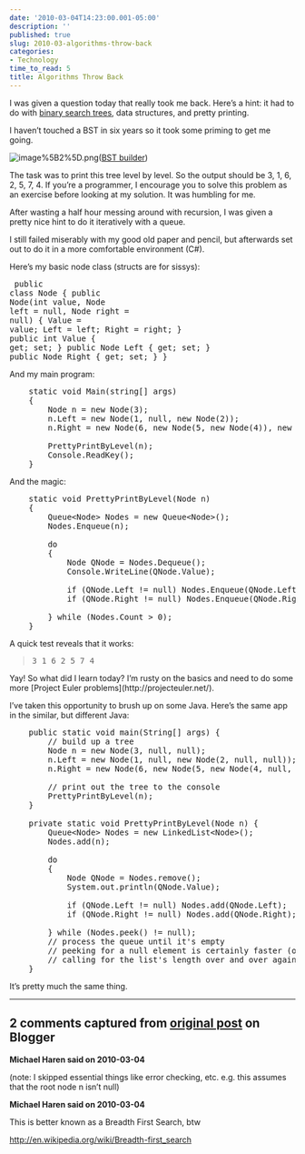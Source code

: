 ```yaml
---
date: '2010-03-04T14:23:00.001-05:00'
description: ''
published: true
slug: 2010-03-algorithms-throw-back
categories:
- Technology
time_to_read: 5
title: Algorithms Throw Back
---
```



I was given a question today that really took me back. Here’s a hint: it had to do with [binary search trees](http://en.wikipedia.org/wiki/Binary_search_tree), data structures, and pretty printing.

I haven’t touched a BST in six years so it took some priming to get me going.  

![image%5B2%5D.png](image%5B2%5D.png)([BST builder](http://people.ksp.sk/~kuko/bak/index.html))

The task was to print this tree level by level. So the output should be 3, 1, 6, 2, 5, 7, 4. If you’re a programmer, I encourage you to solve this problem as an exercise before looking at my solution. It was humbling for me.

After wasting a half hour messing around with recursion, I was given a pretty nice hint to do it iteratively with a queue. 

I still failed miserably with my good old paper and pencil, but afterwards set out to do it in a more comfortable environment (C#).

Here’s my basic node class (structs are for sissys):  <pre class="csharpcode">    <span class="kwrd">public</span> <span class="kwrd">class</span> Node
    {
        <span class="kwrd">public</span> Node(<span class="kwrd">int</span> <span class="kwrd">value</span>, Node left = <span class="kwrd">null</span>, Node right = <span class="kwrd">null</span>)
        {
            Value = <span class="kwrd">value</span>; Left = left; Right = right;
        }
        <span class="kwrd">public</span> <span class="kwrd">int</span> Value { get; set; }
        <span class="kwrd">public</span> Node Left { get; set; }
        <span class="kwrd">public</span> Node Right { get; set; }
    }</pre>


And my main program:

<pre class="csharpcode">    <span class="kwrd">static</span> <span class="kwrd">void</span> Main(<span class="kwrd">string</span>[] args)
    {
        Node n = <span class="kwrd">new</span> Node(3);
        n.Left = <span class="kwrd">new</span> Node(1, <span class="kwrd">null</span>, <span class="kwrd">new</span> Node(2));
        n.Right = <span class="kwrd">new</span> Node(6, <span class="kwrd">new</span> Node(5, <span class="kwrd">new</span> Node(4)), <span class="kwrd">new</span> Node(7));

        PrettyPrintByLevel(n);
        Console.ReadKey();
    }</pre>


And the magic:

<pre class="csharpcode">    <span class="kwrd">static</span> <span class="kwrd">void</span> PrettyPrintByLevel(Node n)
    {
        Queue&lt;Node&gt; Nodes = <span class="kwrd">new</span> Queue&lt;Node&gt;();
        Nodes.Enqueue(n);

        <span class="kwrd">do</span>
        {
            Node QNode = Nodes.Dequeue();
            Console.WriteLine(QNode.Value);

            <span class="kwrd">if</span> (QNode.Left != <span class="kwrd">null</span>) Nodes.Enqueue(QNode.Left);
            <span class="kwrd">if</span> (QNode.Right != <span class="kwrd">null</span>) Nodes.Enqueue(QNode.Right);

        } <span class="kwrd">while</span> (Nodes.Count &gt; 0);
    }</pre>


A quick test reveals that it works:

<blockquote>
  <pre class="csharpcode">3 1 6 2 5 7 4</pre>
</blockquote>
Yay! So what did I learn today? I’m rusty on the basics and need to do some more [Project Euler problems](http://projecteuler.net/). 


I’ve taken this opportunity to brush up on some Java. Here’s the same app in the similar, but different Java:

<pre class="csharpcode">    <span class="kwrd">public</span> <span class="kwrd">static</span> <span class="kwrd">void</span> main(String[] args) {
        <span class="rem">// build up a tree</span>
        Node n = <span class="kwrd">new</span> Node(3, <span class="kwrd">null</span>, <span class="kwrd">null</span>);
        n.Left = <span class="kwrd">new</span> Node(1, <span class="kwrd">null</span>, <span class="kwrd">new</span> Node(2, <span class="kwrd">null</span>, <span class="kwrd">null</span>));
        n.Right = <span class="kwrd">new</span> Node(6, <span class="kwrd">new</span> Node(5, <span class="kwrd">new</span> Node(4, <span class="kwrd">null</span>, <span class="kwrd">null</span>), <span class="kwrd">null</span>), <span class="kwrd">new</span> Node(7, <span class="kwrd">null</span>, <span class="kwrd">null</span>));

        <span class="rem">// print out the tree to the console</span>
        PrettyPrintByLevel(n);
    }

    <span class="kwrd">private</span> <span class="kwrd">static</span> <span class="kwrd">void</span> PrettyPrintByLevel(Node n) {
        Queue&lt;Node&gt; Nodes = <span class="kwrd">new</span> LinkedList&lt;Node&gt;();
        Nodes.add(n);

        <span class="kwrd">do</span>
        {
            Node QNode = Nodes.remove();
            System.<span class="kwrd">out</span>.println(QNode.Value);

            <span class="kwrd">if</span> (QNode.Left != <span class="kwrd">null</span>) Nodes.add(QNode.Left);
            <span class="kwrd">if</span> (QNode.Right != <span class="kwrd">null</span>) Nodes.add(QNode.Right);

        } <span class="kwrd">while</span> (Nodes.peek() != <span class="kwrd">null</span>);        
        <span class="rem">// process the queue until it's empty</span>
        <span class="rem">// peeking for a null element is certainly faster (or as fast) as</span>
        <span class="rem">// calling for the list's length over and over again</span>
    }</pre>


It’s pretty much the same thing.

---

## 2 comments captured from [original post](https://blog.wassupy.com/2010/03/algorithms-throw-back.html) on Blogger

**Michael Haren said on 2010-03-04**

(note: I skipped essential things like error checking, etc. e.g. this assumes that the root node n isn’t null)

**Michael Haren said on 2010-03-04**

This is better known as a Breadth First Search, btw 

http://en.wikipedia.org/wiki/Breadth-first_search

